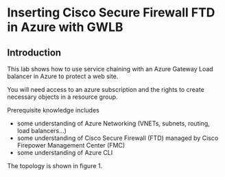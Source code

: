 # Inserting Cisco Secure Firewall FTD in Azure with GWLB

## Introduction

This lab shows how to use service chaining with an Azure Gateway Load balancer in Azure to protect a web site.

You will need access to an azure subscription and the rights to create necessary objects in a resource group.

Prerequisite knowledge includes
* some understanding of Azure Networking (VNETs, subnets, routing, load balancers...)
* some understanding of Cisco Secure Firewall (FTD) managed  by Cisco Firepower Management Center (FMC)
* some understanding of Azure CLI

The topology is shown in figure 1.


